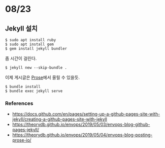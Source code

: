 # 08/23
## Jekyll 설치

```
$ sudo apt install ruby
$ sudo apt install gem
$ gem install jekyll bundler
```

좀 시간이 걸린다.

```
$ jekyll new --skip-bundle .
```

이제 게시글은 [Prose](https://prose.io)에서 올릴 수 있을듯.

```
$ bundle install
$ bundle exec jekyll serve
```

### References
* https://docs.github.com/en/pages/setting-up-a-github-pages-site-with-jekyll/creating-a-github-pages-site-with-jekyll
* https://theorydb.github.io/envops/2019/05/03/envops-blog-github-pages-jekyll/
* https://theorydb.github.io/envops/2019/05/04/envops-blog-posting-prose-io/
